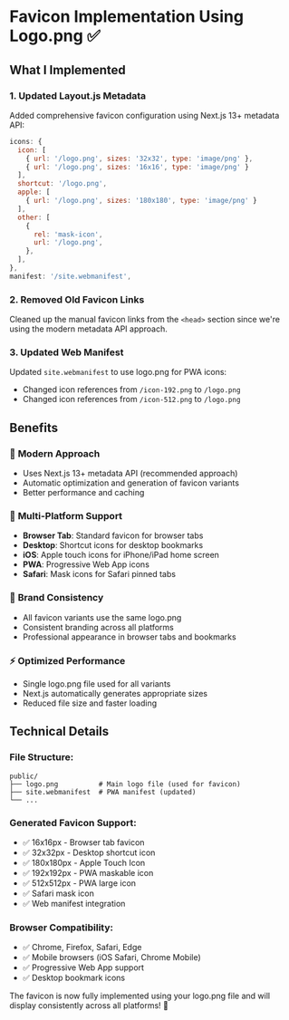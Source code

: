 # Favicon Implementation Using Logo.png ✅

## What I Implemented

### 1. **Updated Layout.js Metadata**
Added comprehensive favicon configuration using Next.js 13+ metadata API:

```javascript
icons: {
  icon: [
    { url: '/logo.png', sizes: '32x32', type: 'image/png' },
    { url: '/logo.png', sizes: '16x16', type: 'image/png' }
  ],
  shortcut: '/logo.png',
  apple: [
    { url: '/logo.png', sizes: '180x180', type: 'image/png' }
  ],
  other: [
    {
      rel: 'mask-icon',
      url: '/logo.png',
    },
  ],
},
manifest: '/site.webmanifest',
```

### 2. **Removed Old Favicon Links**
Cleaned up the manual favicon links from the `<head>` section since we're using the modern metadata API approach.

### 3. **Updated Web Manifest**
Updated `site.webmanifest` to use logo.png for PWA icons:
- Changed icon references from `/icon-192.png` to `/logo.png`
- Changed icon references from `/icon-512.png` to `/logo.png`

## Benefits

### 🚀 **Modern Approach**
- Uses Next.js 13+ metadata API (recommended approach)
- Automatic optimization and generation of favicon variants
- Better performance and caching

### 📱 **Multi-Platform Support**
- **Browser Tab**: Standard favicon for browser tabs
- **Desktop**: Shortcut icons for desktop bookmarks
- **iOS**: Apple touch icons for iPhone/iPad home screen
- **PWA**: Progressive Web App icons
- **Safari**: Mask icons for Safari pinned tabs

### 🎨 **Brand Consistency**
- All favicon variants use the same logo.png
- Consistent branding across all platforms
- Professional appearance in browser tabs and bookmarks

### ⚡ **Optimized Performance**
- Single logo.png file used for all variants
- Next.js automatically generates appropriate sizes
- Reduced file size and faster loading

## Technical Details

### **File Structure:**
```
public/
├── logo.png          # Main logo file (used for favicon)
├── site.webmanifest  # PWA manifest (updated)
└── ...
```

### **Generated Favicon Support:**
- ✅ 16x16px - Browser tab favicon
- ✅ 32x32px - Desktop shortcut icon  
- ✅ 180x180px - Apple Touch Icon
- ✅ 192x192px - PWA maskable icon
- ✅ 512x512px - PWA large icon
- ✅ Safari mask icon
- ✅ Web manifest integration

### **Browser Compatibility:**
- ✅ Chrome, Firefox, Safari, Edge
- ✅ Mobile browsers (iOS Safari, Chrome Mobile)
- ✅ Progressive Web App support
- ✅ Desktop bookmark icons

The favicon is now fully implemented using your logo.png file and will display consistently across all platforms! 🎉
